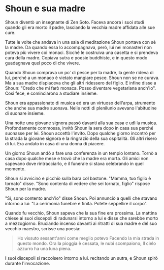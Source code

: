 # Shoun e sua madre

Shoun diventò un insegnante di Zen Soto. Faceva ancora i suoi studi quando gli era morto il padre, lasciando la vecchia madre affidata alle sue cure.

Tutte le volte che andava in una sala di meditazione Shoun portava con sé la madre. Da quando essa lo accompagnava, però, lui nei monasteri non poteva più vivere coi monaci. Sicché le costruiva una casetta e si prendeva cura della madre. Copiava sutra e poesie buddhiste, e in questo modo guadagnava quel poco di che vivere.

Quando Shoun comprava un po' di pesce per la madre, la gente rideva di lui, perché a un monaco è vietato mangiare pesce. Shoun non se ne curava. Ma a sua madre dispiaceva che gli altri ridessero del figlio. E infine disse a Shoun: "Credo che mi farò monaca. Posso diventare vegetariana anch'io". Così fece, e cominciarono a studiare insieme.

Shoun era appassionato di musica ed era un virtuoso dell'arpa, strumento che anche sua madre suonava. Nelle notti di plenilunio avevano l'abitudine di suonare insieme.

Una notte una giovane signora passò davanti alla sua casa e udì la musica. Profondamente commossa, invitò Shoun la sera dopo in casa sua perché suonasse per lei. Shoun accettò l'invito. Dopo qualche giorno incontrò per la strada la giovane signora e la ringraziò della sua ospitalità. Gli altri risero di lui. Era andato in casa di una donna di piacere.

Un giorno Shoun andò a fare una conferenza in un tempio lontano. Tornò a casa dopo qualche mese e trovò che la madre era morta. Gli amici non sapevano dove rintracciarlo, e il funerale si stava celebrando in quel momento.

Shoun si avvicinò e picchiò sulla bara col bastone. "Mamma, tuo figlio è tornato" disse. "Sono contenta di vedere che sei tornato, figlio" rispose Shoun per la madre.

"Sì, sono contento anch'io" disse Shoun. Poi annunciò a quelli che stavano intorno a lui: "La cerimonia funebre è finita. Potete seppellire il corpo".

Quando fu vecchio, Shoun sapeva che la sua fine era prossima. La mattina chiese ai suoi discepoli di radunarsi intorno a lui e disse che sarebbe morto a mezzogiorno. Bruciando incenso davanti ai ritratti di sua madre e del suo vecchio maestro, scrisse una poesia:

> Ho vissuto sessant'anni come meglio potevo
> Facendo la mia strada in questo mondo.
> Ora la pioggia è cessata, le nubi scompaiono,
> Il cielo azzurro ha una luna piena.

I suoi discepoli si raccolsero intorno a lui. recitando un sutra, e Shoun spirò durante l'invocazione.
